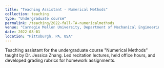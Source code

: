 ```yaml
---
title: "Teaching Assistant - Numerical Methods"
collection: teaching
type: "Undergraduate course"
permalink: /teaching/2022-fall-TA-numericalmethods
venue: "Carnegie Mellon University, Department of Mechanical Engineering"
date: 2022-08-01
location: "Pittsburgh, PA, USA"
---
```


Teaching assistant for the undergraduate course "Numerical Methods" taught by Dr. Jessica Zhang. Led recitation lectures, held office hours, and developed grading rubrics for homework assignments.